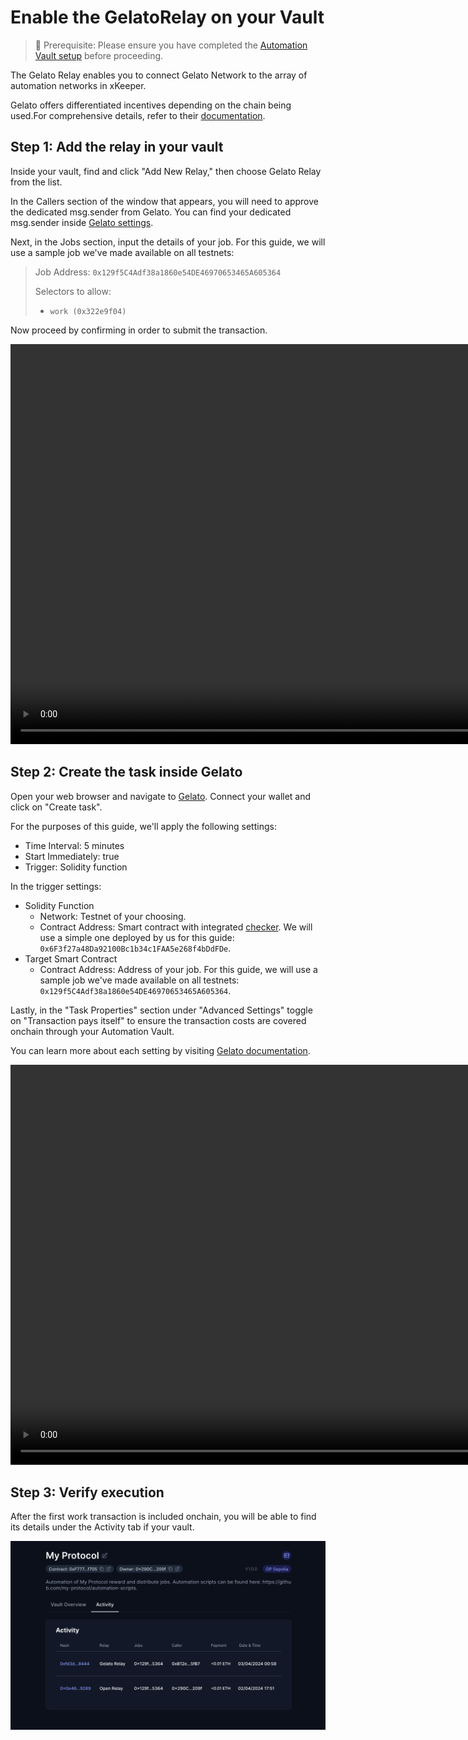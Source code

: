 # Enable the GelatoRelay on your Vault

> 🚧 Prerequisite: Please ensure you have completed the [Automation Vault setup](./automation_vault.md) before proceeding.

The Gelato Relay enables you to connect Gelato Network to the array of automation networks in xKeeper.

Gelato offers differentiated incentives depending on the chain being used.For comprehensive details, refer to their [documentation](https://docs.gelato.network/web3-services/vrf/pricing-and-rate-limits#transaction-charges).


## Step 1: Add the relay in your vault

Inside your vault, find and click "Add New Relay," then choose Gelato Relay from the list.

In the Callers section of the window that appears, you will need to approve the dedicated msg.sender from Gelato. You can find your dedicated msg.sender inside [Gelato settings](https://app.gelato.network/settings).

Next, in the Jobs section, input the details of your job. For this guide, we will use a sample job we've made available on all testnets:

> Job Address: `0x129f5C4Adf38a1860e54DE46970653465A605364`
>
> Selectors to allow:
> * `work (0x322e9f04)`

Now proceed by confirming in order to submit the transaction.

<video controls width="1280">
  <source src="../../media/how-to/gelato_relay/setup.mp4" type="video/mp4">
  <source src="../../media/how-to/gelato_relay/setup.webm" type="video/webm">
  Your browser does not support the video tag.
</video>


## Step 2: Create the task inside Gelato

Open your web browser and navigate to [Gelato](https://app.gelato.network/functions?type=tasks). Connect your wallet and click on "Create task".

For the purposes of this guide, we'll apply the following settings:

* Time Interval: 5 minutes
* Start Immediately: true
* Trigger: Solidity function

In the trigger settings:

* Solidity Function
  * Network: Testnet of your choosing.
  * Contract Address: Smart contract with integrated [checker](https://docs.gelato.network/web3-services/web3-functions/quick-start/writing-solidity-functions#id-1.-understand-the-role-of-a-checker). We will use a simple one deployed by us for this guide: `0x6F3f27a48Da92100Bc1b34c1FAA5e268f4bDdFDe`. 
* Target Smart Contract
  * Contract Address: Address of your job. For this guide, we will use a sample job we've made available on all testnets: `0x129f5C4Adf38a1860e54DE46970653465A605364`.

Lastly, in the "Task Properties" section under "Advanced Settings" toggle on "Transaction pays itself" to ensure the transaction costs are covered onchain through your Automation Vault.

You can learn more about each setting by visiting [Gelato documentation](https://docs.gelato.network/web3-services/web3-functions).

<video controls width="1280">
  <source src="../../media/how-to/gelato_relay/task.mp4" type="video/mp4">
  <source src="../../media/how-to/gelato_relay/task.webm" type="video/webm">
  Your browser does not support the video tag.
</video>


## Step 3: Verify execution

After the first work transaction is included onchain, you will be able to find its details under the Activity tab if your vault.

![Vault transaction history](../../media/how-to/gelato_relay/history.png)
